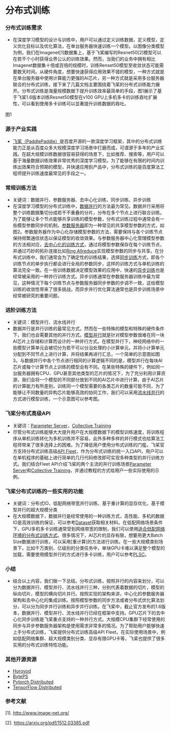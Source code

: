 # 分布式训练

### 分布式训练需求
- 在深度学习模型的设计与训练中，用户可以通过定义训练数据，定义模型，定义优化目标以及优化算法，在单台服务器快速训练一个模型。以图像分类模型为例，我们在Imagenet[1]数据集上，基于飞桨编写的Resnet50[2]模型可以在若干个小时获得业界公认的训练效果。然而，当我们的业务中拥有相比Imagenet数据集十倍或百倍的规模时，训练Renset50模型至收敛状态可能需要数天时间。从硬件角度，想要快速获得应用效果不错的模型，一种方式就是在单台服务器中使用计算能力更强的AI芯片，另一种方式就是采用多台服务器联合的分布式训练，接下来了几篇文档主要围绕着飞桨的分布式训练能力展开。分布式训练是海量规模数据下提升训练效率最简单的手段，图1展示了基于飞桨1.6版本训练Resnet50模型在v100 GPU上多机多卡的训练吞吐扩展性，可以看到使用多卡训练可以显著提升训练数据的吞吐。

图1

### 源于产业实践
- [飞桨（PaddlePaddle）](https://github.com/PaddlePaddle/Paddle)是百度开源的一款深度学习框架，其中的分布式训练能力正是从百度众多大规模深度学习场景中打磨而成，可谓源于多年的产业实践。在超大规模训练数据很容易获得的场景下，比如推荐、搜索等，用户可以基于海量数据训练效果非常优秀的深度学习模型。为了能够在有限的时间内训练出效果符合预期的模型，并快速应用到产品中，分布式训练的是百度算法工程师提升训练速度最常见的手段之一。

### 常规训练方法
- 关键词：数据并行、参数服务器、去中心化训练、同步训练、异步训练
- 在深度学习模型的分布式训练中，[数据并行](https://static.googleusercontent.com/media/research.google.com/zh-CN//archive/large_deep_networks_nips2012.pdf)的方法最为常见。数据并行采用将整个训练数据集切分成若干不重叠的分片，分布在多个节点上进行联合训练。为了能够让多个节点能够共享训练的模型参数，分布式训练过程中通常会有一些模型参数同步的机制。[参数服务器](https://www.cs.cmu.edu/~muli/file/parameter_server_osdi14.pdf)即为一种常见的共享模型参数的方式，如图2。参数服务器作为中心化存储模型参数的方法，需要保持与各个训练节点保持频繁通信状态以保证模型的收敛效果。与参数服务器中心化管理模型参数的方法相对应，[去中心化的训练方式]()，通过将模型参数保存在每个训练节点，并通过巧妙的拓扑连接比如[Ring Allreduce](https://github.com/baidu-research/baidu-allreduce)实现模型参数的同步与共享。在分布式训练中，我们通常会为了确定性的训练结果，选择[同步训练](https://openreview.net/pdf?id=D1VDZ5kMAu5jEJ1zfEWL)方式，即各个训练节点的单步执行都会进行全局的参数同步，这样的训练方式与单机训练的算法完全一致。在一些训练数据决定模型效果的应用中，快速的[异步训练](https://static.googleusercontent.com/media/research.google.com/zh-CN//archive/large_deep_networks_nips2012.pdf)也是经常被采用的一种并行训练方式。异步训练通常在参数服务器训练中最为常见，这种情况下每个训练节点与参数服务器同步参数的步调不一致，这给模型训练的收敛性带来了很多挑战，而异步并行优化算法通常也是异步训练场景中经常被研究的重要问题。

### 进阶训练方法
- 关键词：模型并行、流水线并行
- 数据并行是并行训练的最常见方式，然而在一些特殊的模型和特殊的硬件条件下，我们也会需要其他的并行方式。[模型并行]()就是针对模型参数很难在同一块AI芯片上存储和计算而设计的一种并行方式。在模型并行下，神经网络中的一些模型计算单元会被切分为若干可以分治处理的小计算单元，并将小计算单元分配到不同节点上进行计算，并将结果再进行汇总，一个简单的示意图如图3。与数据并行中各个节点进行相同的计算逻辑不同的是，模型并行在每块AI芯片或每个计算节点上训练的模型会有不同。在某些特殊的硬件下，例如同一台服务器拥有CPU、GPU甚至其他类型的芯片的情况下，为了充分利用计算资源，我们会将一个模型的不同部分放到不同的AI芯片中进行计算，由于AI芯片的计算能力有所差别，训练同一个模型需要的各类芯片的数量可能不同，为了能够让不同数量的异构芯片能够高效的协同工作，我们可以采用[流水线并行]()的方式进行模型训练，一个示意图可以参考图。

### 飞桨分布式高级API
- 关键词：[Parameter Server]()，[Collective Training]()
- 尽管分布式训练能够大大提升用户在大规模数据下的模型训练速度，将训练程序从单机训练转化为多机训练并不容易，此外多种多样的并行模式也给算法工程师带来了很多选择上的困难。为了降低用户使用分布式训练的门槛，飞桨官方支持分布式训练高级[API Fleet]()，作为分布式训练的统一入口API，用户可以在单机程序的基础上进行简单的几行代码修改即可实现多种类型的并行训练方式。我们结合Fleet API介绍飞桨的两个主流的并行训练场景[Parameter Server]()和[Collective Training]()，并通过教程的方式给用户一些实际使用的示例。

### 飞桨分布式训练的一些实用的功能
- 关键词：分布式IO、低配网络带宽并行训练、基于重计算的显存优化、基于模型并行的超大规模分类
- 在大规模数据下，数据并行是经常使用的一种训练方式，高性能、多机的数据IO是高效训练的保证，可以参考[Dataset]()获取相关材料。在低配网络场景条件下，GPU多机多卡训练通常受到网络带宽的限制，我们可以使用[适合低配网络环境的分布式训练方式](DGC/GEO/LocalSGD)。很多情况下，AI芯片的显存有限，想要用更大Batch Size数据进行训练，可以采用[重计算]的方法进行训练。在一些大规模类别场景下，比如千万类别、亿级别的分类任务中，单块GPU卡难以满足整个模型的加载，需要使用模型并行的方式进行多卡训练，用户可以参考[PLSC](https://github.com/PaddlePaddle/PLSC)。

### 小结
- 结合以上内容，我们做一下总结。分布式训练，按照并行的内容来划分，可以分为数据并行、模型并行、流水线并行三种，分别代表着数据的切片，模型的纵向切片，模型的横向切片并行。按照实现的架构来讲，中心化的参数服务器架构和去中心化的集成训练。按照模型参数的同步方法或者分布式优化算法划分，可以分为同步并行训练和异步并行训练。在飞桨中，截止官方发布的1.6版本，数据并行、模型并行、流水线并行已经在框架中支持。GPU芯片下的去中心化同步训练是飞桨重点支持的一种并行方式。大规模CPU集群下经常使用的同步与异步参数服务器架构是使用需求非常多的情况。为了帮助用户能够快速上手分布式训练，飞桨提供分布式训练高级API Fleet。在实际使用场景中，例如低配网络集群、超大规模类别分类、显存有限GPU卡等，飞桨也提供了很多实用的分布式训练特性功能。

### 其他开源资源

- [Horovod](https://github.com/horovod/horovod)
- [BytePS](https://github.com/bytedance/byteps)
- [Pytorch Distributed](https://pytorch.org/tutorials/intermediate/dist_tuto.html)
- [TensorFlow Distributed](https://www.tensorflow.org/guide/distributed_training)

### 参考文献

[1]. http://www.image-net.org/

[2]. https://arxiv.org/pdf/1512.03385.pdf
